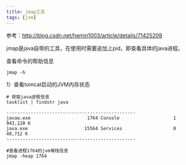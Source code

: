 ```yaml
---
title: jmap工具
tags: [jvm]
---
```


参考：http://blog.csdn.net/hemin1003/article/details/71425209

jmap是java自带的工具，在使用时需要追加上pid，即查看具体的java进程。

查看命令的帮助信息

```
jmap -h
```

1）查看tomcat启动的JVM内存状态

```
# 获取java进程信息
tasklist | findstr java

------------------------------------------------
javaw.exe                     1764 Console                    1    943,120 K
java.exe                     15564 Services                   0     40,712 K
------------------------------------------------

#查看进程1764的jvm堆栈信息
jmap -heap 1764

```